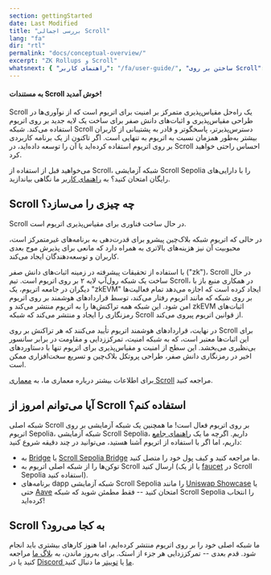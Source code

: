```yaml
---
section: gettingStarted
date: Last Modified
title: "بررسی اجمالی Scroll"
lang: "fa"
dir: "rtl"
permalink: "docs/conceptual-overview/"
excerpt: "ZK Rollups و Scroll"
whatsnext: { "راهنمای کاربر": "/fa/user-guide/", "ساختن بر روی Scroll": "/fa/developers/" }
---
```


#### به مستندات Scroll خوش آمدید!

Scroll یک راه‌حل مقیاس‌پذیری متمرکز بر امنیت برای اتریوم است که از نوآوری‌ها در طراحی مقیاس‌پذیری و اثبات‌های دانش صفر برای ساخت یک لایه جدید بر روی اتریوم استفاده می‌کند. شبکه Scroll دسترس‌پذیرتر، پاسخگوتر و قادر به پشتیبانی از کاربران بیشتر به‌طور همزمان نسبت به اتریوم به تنهایی است. اگر تاکنون از یک برنامه کاربردی بر روی اتریوم استفاده کرده‌اید یا آن را توسعه داده‌اید، در Scroll احساس راحتی خواهید کرد.

می‌خواهید قبل از استفاده از Scroll، شبکه آزمایشی Scroll Sepolia را با دارایی‌های رایگان امتحان کنید؟ به [راهنمای کاربر](/user-guide/) ما نگاهی بیاندازید.

## Scroll چه چیزی را می‌سازد؟

Scroll در حال ساخت فناوری برای مقیاس‌پذیری اتریوم است.

در حالی که اتریوم شبکه بلاک‌چین پیشرو برای قدرت‌دهی به برنامه‌های غیرمتمرکز است، محبوبیت آن نیز هزینه‌های بالاتری به همراه دارد که مانعی برای پذیرش موج بعدی کاربران و توسعه‌دهندگان ایجاد می‌کند.

با استفاده از تحقیقات پیشرفته در زمینه اثبات‌های دانش صفر ("zk")، Scroll در حال ساخت یک شبکه رول‌آپ لایه ۲ بر روی اتریوم است. تیم Scroll، در همکاری منبع باز با دیگران در جامعه اتریوم، یک "zkEVM" ایجاد کرده است که اجازه می‌دهد تمام فعالیت‌ها بر روی شبکه که مانند اتریوم رفتار می‌کند، توسط قراردادهای هوشمند بر روی اتریوم امن شود. این شبکه همه تراکنش‌ها را به اتریوم منتشر می‌کند و zkEVM اثبات‌های رمزنگاری را ایجاد و منتشر می‌کند که شبکه Scroll از قوانین اتریوم پیروی می‌کند.

در نهایت، قراردادهای هوشمند اتریوم تأیید می‌کنند که هر تراکنش بر روی Scroll برای این اثبات‌ها معتبر است، که به شبکه امنیت، تمرکززدایی و مقاومت در برابر سانسور بی‌نظیری می‌بخشد. این سطح از امنیت و مقیاس‌پذیری برای اتریوم تنها با دستاوردهای اخیر در رمزنگاری دانش صفر، طراحی پروتکل بلاک‌چین و تسریع سخت‌افزاری ممکن است.

<!-- TODO: تایید کنید که صفحه معماری موجود است -->

برای اطلاعات بیشتر درباره معماری ما، به [معماری Scroll](/technology/) مراجعه کنید.

## آیا می‌توانم امروز از Scroll استفاده کنم؟

شبکه اصلی Scroll بر روی اتریوم فعال است! ما همچنین یک شبکه آزمایشی بر روی اتریوم Sepolia، شبکه آزمایشی Scroll Sepolia، داریم. اگرچه ما یک [راهنمای جامع](/user-guide/) داریم، اما اگر با استفاده از اتریوم آشنا هستید، می‌توانید در چند دقیقه شروع کنید:

- به [Bridge](https://scroll.io/bridge) یا [Scroll Sepolia Bridge](https://sepolia.scroll.io/bridge) ما مراجعه کنید و کیف پول خود را متصل کنید.
- توکن‌ها را از شبکه اصلی اتریوم به Scroll ارسال کنید (یا از یک [faucet](/user-guide/faucet) در Scroll Sepolia استفاده کنید).
- برنامه‌های dapp شبکه آزمایشی Scroll Sepolia را مانند [Uniswap Showcase](http://uniswap-showcase.sepolia.scroll.xyz/) یا حتی [Aave](https://app.aave.com/) امتحان کنید -- فقط مطمئن شوید که شبکه Scroll Sepolia را انتخاب کرده‌اید!

## Scroll به کجا می‌رود؟

ما شبکه اصلی خود را بر روی اتریوم منتشر کرده‌ایم، اما هنوز کارهای بیشتری باید انجام شود. قدم بعدی -- تمرکززدایی هر جزء از استک. برای به‌روز ماندن، به [بلاگ ما](https://scroll.io/blog) مراجعه کنید یا در [Discord ما](https://discord.gg/scroll) یا [توییتر](https://twitter.com/scroll_zkp) ما دنبال کنید.
